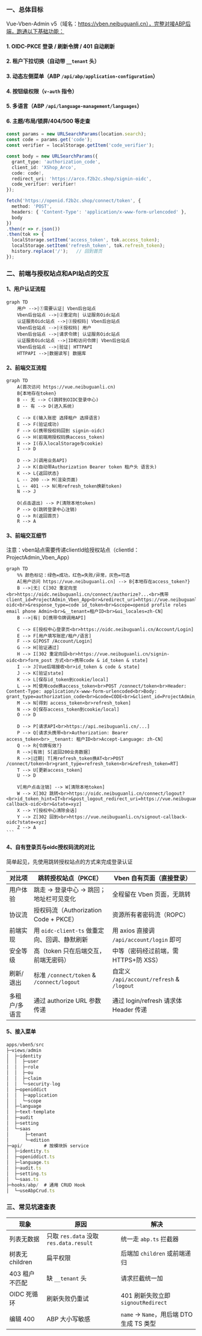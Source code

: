 ### 一、总体目标

Vue-Vben-Admin v5（域名：https://vben.neibuguanli.cn），完整对接ABP后端，跑通以下基础功能：

#### 1. OIDC-PKCE 登录 / 刷新令牌 / 401 自动刷新  

#### 2. 租户下拉切换（自动带 `__tenant` 头）  

#### 3. 动态左侧菜单（ABP `/api/abp/application-configuration`）  

#### 4. 按钮级权限（`v-auth` 指令）  

#### 5. 多语言（ABP `/api/language-management/languages`）  

#### 6. 主题/布局/锁屏/404/500 等走查

```typescript
const params = new URLSearchParams(location.search);
const code = params.get('code');
const verifier = localStorage.getItem('code_verifier');

const body = new URLSearchParams({
  grant_type: 'authorization_code',
  client_id: 'XShop_Arco',
  code: code!,
  redirect_uri: 'https://arco.f2b2c.shop/signin-oidc',
  code_verifier: verifier!
});

fetch('https://openid.f2b2c.shop/connect/token', {
  method: 'POST',
  headers: { 'Content-Type': 'application/x-www-form-urlencoded' },
  body
})
.then(r => r.json())
.then(tok => {
  localStorage.setItem('access_token', tok.access_token);
  localStorage.setItem('refresh_token', tok.refresh_token);
  history.replace('/');   // 回到首页
});
```

### 二、前端与授权站点和API站点的交互

#### 1、用户认证流程

```mermaid
graph TD
    用户 -->|①需要认证| Vben后台站点
    Vben后台站点 -->|②重定向| 认证服务Oidc站点
    认证服务Oidc站点 -->|③授权码| Vben后台站点
    Vben后台站点 -->|④授权码| 用户
    Vben后台站点 -->|请求令牌| 认证服务Oidc站点
    认证服务Oidc站点 -->|ID和访问令牌| Vben后台站点
    Vben后台站点 -->|验证| HTTPAPI
    HTTPAPI -->|数据读写| 数据库
```


#### 2、前端交互流程


```mermaid
graph TD
    A(首次访问 https://vue.neibuguanli.cn)
    B{本地存在token}
    B -- 无 --> C(跳转到OIDC登录中心)
    B -- 有 --> D(进入系统)

    C --> E(输入账密 选择租户 选择语言)
    E --> F(验证成功)
    F --> G(携带授权码回到 signin-oidc)
    G --> H(前端用授权码换access_token)
    H --> I(存入localStorage与cookie)
    I --> D

    D --> J(调用业务API)
    J --> K(自动带Authorization Bearer token 租户头 语言头)
    K --> L{返回状态}
    L -- 200 --> M(渲染页面)
    L -- 401 --> N(用refresh_token换新token)
    N --> J

    O(点击退出) --> P(清除本地token)
    P --> Q(跳转登录中心注销)
    Q --> R(返回首页)
    R --> A
```


#### 3、前端交互细节

注意：vben站点需要传递clientId给授权站点（clientId：ProjectAdmin_Vben_App）

````mermaid
graph TD
    %% 颜色标记：绿色=成功，红色=失败/异常，灰色=可选
    A[用户访问 https://vue.neibuguanli.cn] --> B{本地存在access_token?}
    B -->|无| C[302 重定向至<br>https://oidc.neibuguanli.cn/connect/authorize?...<br>携带client_id=ProjectAdmin_Vben_App<br>&redirect_uri=https://vue.neibuguanli.cn/signin-oidc<br>&response_type=code id_token<br>&scope=openid profile roles email phone Admin<br>&__tenant=租户ID<br>&ui_locales=zh-CN]
    B -->|有| D[携带令牌调用API]

    C --> E[授权中心登录页<br>https://oidc.neibuguanli.cn/Account/Login]
    E --> F[用户填写账密/租户/语言]
    F --> G[POST /Account/Login]
    G --> H[验证通过]
    H --> I[302 重定向回<br>https://vue.neibuguanli.cn/signin-oidc<br>form_post 方式<br>携带code & id_token & state]
    I --> J[Vue后端接收<br>id_token & code & state]
    J --> K[验证state]
    K --> L[保存id_token到cookie/local]
    L --> M[使用code换access_token<br>POST /connect/token<br>Header: Content-Type: application/x-www-form-urlencoded<br>Body: grant_type=authorization_code<br>&code=CODE<br>&client_id=ProjectAdmin_Vben_App<br>&code_verifier=xxx]
    M --> N[得到 access_token<br>refresh_token]
    N --> O[保存access_token到cookie/local]
    O --> D

    D --> P[请求API<br>https://api.neibuguanli.cn/...]
    P --> Q[请求头携带<br>Authorization: Bearer access_token<br>__tenant: 租户ID<br>Accept-Language: zh-CN]
    Q --> R{令牌有效?}
    R -->|有效| S[返回200业务数据]
    R -->|过期| T[用refresh_token换AT<br>POST /connect/token<br>grant_type=refresh_token<br>&refresh_token=RT]
    T --> U[更新access_token]
    U --> D

    V[用户点击注销] --> W[清除本地token]
    W --> X[302 跳转<br>https://oidc.neibuguanli.cn/connect/logout?<br>id_token_hint=IT<br>&post_logout_redirect_uri=https://vue.neibuguanli.cn/signout-callback-oidc<br>&state=xyz]
    X --> Y[授权中心清除会话]
    Y --> Z[302 回到<br>https://vue.neibuguanli.cn/signout-callback-oidc?state=xyz]
    Z --> A
```
````



#### 4、自有登录页与oidc授权码流的对比

简单起见，先使用跳转授权站点的方式来完成登录认证

| **对比项**    | **跳转授权站点（PKCE）**                     | **Vben 自有页面（直接登录）**             |
| ------------- | -------------------------------------------- | ----------------------------------------- |
| 用户体验      | 跳走 → 登录中心 → 跳回；地址栏可见变化       | 全程留在 Vben 页面，无跳转                |
| 协议流        | 授权码流（Authorization Code + PKCE）        | 资源所有者密码流（ROPC）                  |
| 前端实现      | 用 `oidc-client-ts` 做重定向、回调、静默刷新 | 用 axios 直接调 `/api/account/login` 即可 |
| 安全等级      | 高（token 只在后端交互，前端无密码）         | 中等（密码经过前端，需 HTTPS+防 XSS）     |
| 刷新/退出     | 标准 `/connect/token` & `/connect/logout`    | 自定义 `/api/account/refresh` & `/logout` |
| 多租户/多语言 | 通过 authorize URL 参数传递                  | 通过 login/refresh 请求体 Header 传递     |

#### 5、接入菜单

```typescript
apps/vben5/src
├─views/admin
│  ├─identity
│  │  ├─user
│  │  ├─role
│  │  ├─ou
│  │  ├─claim
│  │  └─security-log
│  ├─openiddict
│  │  ├─application
│  │  └─scope
│  ├─language
│  ├─text-template
│  ├─audit
│  ├─setting
│  └─saas
│      ├─tenant
│      └─edition
├─api/        # 按模块拆 service
│  ├─identity.ts
│  ├─openiddict.ts
│  ├─language.ts
│  ├─audit.ts
│  ├─setting.ts
│  └─saas.ts
├─hooks/abp/  # 通用 CRUD Hook
│  └─useAbpCrud.ts
```



### 三、常见坑速查表

| **现象**        | **原因**                               | **解决**                                 |
| --------------- | -------------------------------------- | ---------------------------------------- |
| 列表无数据      | 只取 `res.data` 没取 `res.data.result` | 统一走 `abp.ts` 拦截器                   |
| 树表无 children | 扁平权限                               | 后端加 `children` 或前端递归             |
| 403 租户不匹配  | 缺 `__tenant` 头                       | 请求拦截统一加                           |
| OIDC 死循环     | 刷新失败仍重试                         | 401 刷新失败立即 `signoutRedirect`       |
| 编辑 400        | ABP 大小写敏感                         | `name` → `Name`，用后端 DTO 生成 TS 类型 |